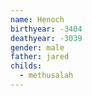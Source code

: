 ```yaml
---
name: Hẹnoch
birthyear: -3404
deathyear: -3039
gender: male
father: jared
childs:
  - methusalah
---
```

